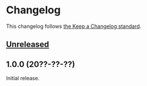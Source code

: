 # Changelog

This changelog follows [the Keep a Changelog standard](https://keepachangelog.com).


## [Unreleased](https://github.com/mallardduck/blade-lucide-icons/compare/1.0.0...main)


## 1.0.0 (20??-??-??)

Initial release.

